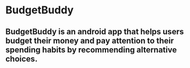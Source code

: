 # BudgetBuddy

## BudgetBuddy is an android app that helps users budget their money and pay attention to their spending habits by recommending alternative choices.
